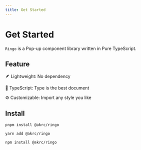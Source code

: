 ```yaml
---
title: Get Started
---
```


# Get Started

`Ringo` is a Pop-up component library written in Pure TypeScript.

## Feature

🪶 Lightweight: No dependency

💪 TypeScript: Type is the best document

⚙️ Customizable: Import any style you like

## Install

<CodeGroup>
  <CodeGroupItem title="pnpm" active>

```bash:no-line-numbers
pnpm install @akrc/ringo
```

  </CodeGroupItem>

  <CodeGroupItem title="yarn">

```bash:no-line-numbers
yarn add @akrc/ringo
```

  </CodeGroupItem>

  <CodeGroupItem title="npm">

```bash:no-line-numbers
npm install @akrc/ringo
```

  </CodeGroupItem>
</CodeGroup>
